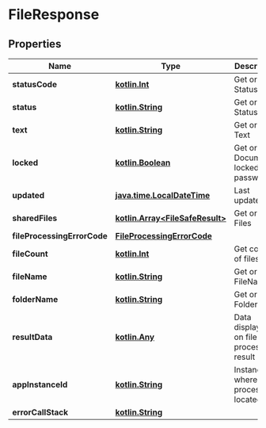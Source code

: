 # FileResponse

## Properties
Name | Type | Description | Notes
------------ | ------------- | ------------- | -------------
**statusCode** | [**kotlin.Int**](.md) | Get or set StatusCode |  [optional]
**status** | [**kotlin.String**](.md) | Get or set Status |  [optional]
**text** | [**kotlin.String**](.md) | Get or set Text |  [optional]
**locked** | [**kotlin.Boolean**](.md) | Get or set Document locked with password |  [optional]
**updated** | [**java.time.LocalDateTime**](java.time.LocalDateTime.md) | Last updated |  [optional]
**sharedFiles** | [**kotlin.Array&lt;FileSafeResult&gt;**](FileSafeResult.md) | Get or set Files |  [optional]
**fileProcessingErrorCode** | [**FileProcessingErrorCode**](FileProcessingErrorCode.md) |  |  [optional]
**fileCount** | [**kotlin.Int**](.md) | Get count of files |  [optional]
**fileName** | [**kotlin.String**](.md) | Get or set FileName |  [optional]
**folderName** | [**kotlin.String**](.md) | Get or set FolderName |  [optional]
**resultData** | [**kotlin.Any**](.md) | Data displaying on file processing result page |  [optional]
**appInstanceId** | [**kotlin.String**](.md) | Instance id where is processing located |  [optional]
**errorCallStack** | [**kotlin.String**](.md) |  |  [optional]
